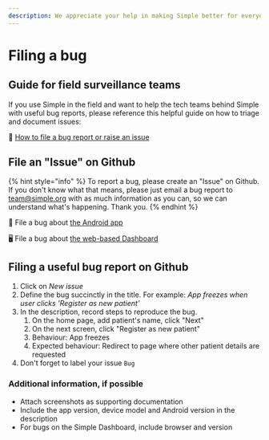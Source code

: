 ```yaml
---
description: We appreciate your help in making Simple better for everyone!
---
```


# Filing a bug

## Guide for field surveillance teams

If you use Simple in the field and want to help the tech teams behind Simple with useful bug reports, please reference this helpful guide on how to triage and document issues:

📄 [How to file a bug report or raise an issue](https://docs.google.com/document/d/1bJniRgJL8ef_SWWcwdLi1WASlez0ZHLH556YRDA9mDE/edit#heading=h.hucspecdvz3q)

## File an "Issue" on Github

{% hint style="info" %}
To report a bug, please create an "Issue" on Github. If you don't know what that means, please just email a bug report to [team@simple.org](mailto:team@simple.org) with as much information as you can, so we can understand what's happening. Thank you.
{% endhint %}

📱 File a bug about [the Android app](https://github.com/simpledotorg/simple-android/issues)

🖥️ File a bug about [the web-based Dashboard](https://github.com/simpledotorg/simple-server/issues)

## Filing a useful bug report on Github

1. Click on _New issue_
2. Define the bug succinctly in the title. For example: _App freezes when user clicks 'Register as new patient'_
3. In the description, record steps to reproduce the bug.
   1. On the home page, add patient's name, click "Next"
   2. On the next screen, click "Register as new patient"
   3. Behaviour: App freezes
   4. Expected behaviour: Redirect to page where other patient details are requested
4. Don't forget to label your issue `Bug`

### Additional information, if possible

* Attach screenshots as supporting documentation
* Include the app version, device model and Android version in the description
* For bugs on the Simple Dashboard, include browser and version

